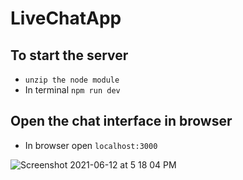 # LiveChatApp


## To start the server

- `unzip the node module`
-  In terminal `npm run dev`


## Open the chat interface in browser

- In browser open `localhost:3000`


![Screenshot 2021-06-12 at 5 18 04 PM](https://user-images.githubusercontent.com/63470232/121774892-350b3700-cba2-11eb-890d-0ae0fb7fd2db.png)

